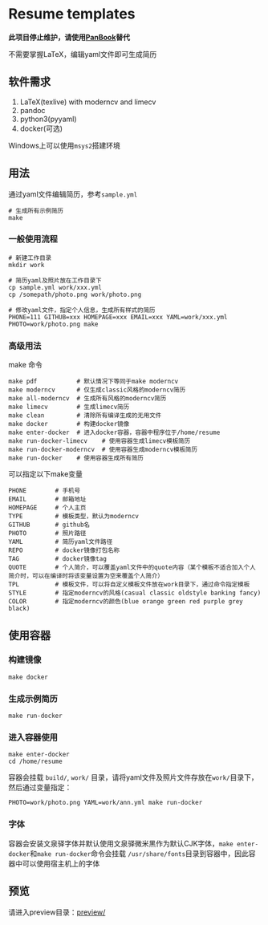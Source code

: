 # Resume templates

**此项目停止维护，请使用[PanBook](https://github.com/annProg/PanBook)替代**


不需要掌握LaTeX，编辑yaml文件即可生成简历
## 软件需求
1. LaTeX(texlive) with moderncv and limecv
2. pandoc
3. python3(pyyaml)
4. docker(可选)

Windows上可以使用`msys2`搭建环境

## 用法
通过yaml文件编辑简历，参考`sample.yml`

```
# 生成所有示例简历
make
```

### 一般使用流程
```
# 新建工作目录
mkdir work

# 简历yaml及照片放在工作目录下
cp sample.yml work/xxx.yml
cp /somepath/photo.png work/photo.png

# 修改yaml文件，指定个人信息，生成所有样式的简历
PHONE=111 GITHUB=xxx HOMEPAGE=xxx EMAIL=xxx YAML=work/xxx.yml PHOTO=work/photo.png make
```

### 高级用法
make 命令
```
make pdf           # 默认情况下等同于make moderncv
make moderncv      # 仅生成classic风格的moderncv简历
make all-moderncv  # 生成所有风格的moderncv简历
make limecv        # 生成limecv简历
make clean         # 清除所有编译生成的无用文件
make docker        # 构建docker镜像
make enter-docker  # 进入docker容器，容器中程序位于/home/resume
make run-docker-limecv    # 使用容器生成limecv模板简历
make run-docker-moderncv  # 使用容器生成moderncv模板简历
make run-docker    # 使用容器生成所有简历
```

可以指定以下make变量
```
PHONE        # 手机号
EMAIL        # 邮箱地址
HOMEPAGE     # 个人主页
TYPE         # 模板类型，默认为moderncv
GITHUB       # github名
PHOTO        # 照片路径
YAML         # 简历yaml文件路径
REPO         # docker镜像打包名称
TAG          # docker镜像tag
QUOTE        # 个人简介，可以覆盖yaml文件中的quote内容（某个模板不适合加入个人简介时，可以在编译时将该变量设置为空来覆盖个人简介）
TPL          # 模板文件，可以将自定义模板文件放在work目录下，通过命令指定模板
STYLE        # 指定moderncv的风格(casual classic oldstyle banking fancy)
COLOR        # 指定moderncv的颜色(blue orange green red purple grey black)
```

## 使用容器
### 构建镜像
```
make docker
```

### 生成示例简历
```
make run-docker
```

### 进入容器使用
```
make enter-docker
cd /home/resume
```

容器会挂载 `build/`, `work/` 目录，请将yaml文件及照片文件存放在`work/`目录下，然后通过变量指定：
```
PHOTO=work/photo.png YAML=work/ann.yml make run-docker
```

### 字体
容器会安装文泉驿字体并默认使用文泉驿微米黑作为默认CJK字体，`make enter-docker`和`make run-docker`命令会挂载 `/usr/share/fonts`目录到容器中，因此容器中可以使用宿主机上的字体

## 预览
请进入preview目录：[preview/](https://github.com/annProg/resume-template/tree/master/preview)
